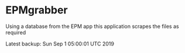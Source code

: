 # EPMgrabber
Using a database from the EPM app this application scrapes the files as required


Latest backup: Sun Sep 1 05:00:01 UTC 2019
